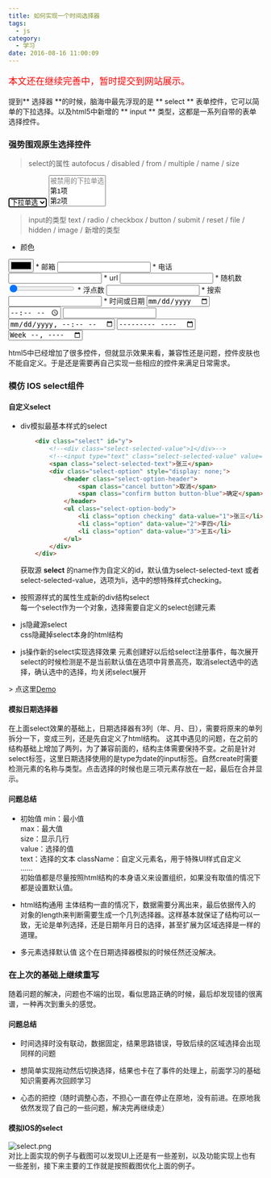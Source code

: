 ```yaml
---
title: 如何实现一个时间选择器
tags:
  - js
category:
  - 学习
date: 2016-08-16 11:00:09
---
```


<p style="color: #f00; font-size: 18px;">本文还在继续完善中，暂时提交到网站展示。</p>

提到** 选择器 **的时候，脑海中最先浮现的是 ** select ** 表单控件，它可以简单的下拉选择。以及html5中新增的 ** input ** 类型，这都是一系列自带的表单选择控件。  
<!-- more -->
### 强势围观原生选择控件
> select的属性 autofocus / disabled / from / multiple / name / size

<select name="test" autofocus>
    <option disabled selected>下拉单选</option>
    <option value="1">第1项</option>
    <option value="2">第2项</option>
    <option value="3">第3项</option>
</select>
<select name="test1" multiple size="3">
    <option disabled>被禁用的下拉单选</option>
    <option value="1">第1项</option>
    <option value="2">第2项</option>
    <option value="3">第3项</option>
</select>

> input的类型 text / radio / checkbox / button / submit / reset / file / hidden / image / 新增的类型

* 颜色  
<input type="color" />
* 邮箱  
<input type="email" />
* 电话  
<input type="tel" />
* url  
<input type="url" />
* 随机数  
<input type="range" min="1" max="100" step="1" value="1" />
* 浮点数  
<input type="number" />  
* 搜索  
<input type="search" />  
* 时间或日期  
<input type="date" />  
<input type="time" />  
<input type="datetime" />  
<input type="datetime-local" />  
<input type="month" />  
<input type="week" />  

html5中已经增加了很多控件，但就显示效果来看，兼容性还是问题，控件皮肤也不能自定义。于是还是需要再自己实现一些相应的控件来满足日常需求。  

### 模仿 IOS select组件
#### 自定义select
* div模拟最基本样式的select  
    ``` html
        <div class="select" id="y">
            <!--<div class="select-selected-value">1</div>-->
            <!--<input type="text" class="select-selected-value" value="1">-->
            <span class="select-selected-text">张三</span>
            <div class="select-option" style="display: none;">
                <header class="select-option-header">
                    <span class="cancel button">取消</span>
                    <span class="confirm button button-blue">确定</span>
                </header>
                <ul class="select-option-body">
                    <li class="option checking" data-value="1">张三</li>
                    <li class="option" data-value="2">李四</li>
                    <li class="option" data-value="3">王五</li>
                </ul>
            </div>
        </div>
    ```
    获取源 **select** 的name作为自定义的id，默认值为select-selected-text 或者 select-selected-value，选项为li，选中的想特殊样式checking。

* 按照源样式的属性生成新的div结构select  
    每一个select作为一个对象，选择需要自定义的select创建元素

* js隐藏源select  
    css隐藏掉select本身的html结构  

* js操作新的select实现选择效果
    元素创建好以后给select注册事件，每次展开select的时候检测是不是当前默认值在选项中背景高亮，取消select选中的选择，确认选中的选择，均关闭select展开  

 \> 点这里[Demo](/blog/demo/ios_select/index.html)
#### 模拟日期选择器
在上面select效果的基础上，日期选择器有3列（年、月、日），需要将原来的单列拆分一下，变成三列，还是先自定义了html结构。
这其中遇见的问题，在之前的结构基础上增加了两列，为了兼容前面的，结构主体需要保持不变。之前是针对select标签，这里日期选择使用的是type为date的input标签。自然create时需要检测元素的名称与类型。点击选择的时候也是三项元素存放在一起，最后在合并显示。

#### 问题总结
* 初始值
min：最小值  
max：最大值  
size：显示几行  
value：选择的值  
text：选择的文本
className：自定义元素名，用于特殊UI样式自定义  
……  
初始值都是尽量按照html结构的本身语义来设置组织，如果没有取值的情况下都是设置默认值。  

* html结构通用
主体结构一直的情况下，数据需要分离出来，最后依据传入的对象的length来判断需要生成一个几列选择器。这样基本就保证了结构可以一致，无论是单列选择，还是日期年月日的选择，甚至扩展为区域选择是一样的道理。

* 多元素选择默认值
这个在日期选择器模拟的时候任然还没解决。  

### 在上次的基础上继续重写
随着问题的解决，问题也不端的出现，看似思路正确的时候，最后却发现错的很离谱，一种再次到重头的感觉。

#### 问题总结
* 时间选择时没有联动，数据固定，结果思路错误，导致后续的区域选择会出现同样的问题

* 想简单实现拖动然后切换选择，结果也卡在了事件的处理上，前面学习的基础知识需要再次回顾学习

* 心态的把控（随时调整心态，不担心一直在停止在原地，没有前进。在原地我依然发现了自己的一些问题，解决完再继续走）


#### 模拟IOS的select
![select.png](/blog/assets/imgs/20160816/select.png)  
对比上面实现的例子与截图可以发现UI上还是有一些差别，以及功能实现上也有一些差别，接下来主要的工作就是按照截图优化上面的例子。

